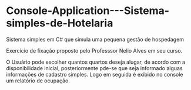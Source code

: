 

# Console-Application---Sistema-simples-de-Hotelaria
Sistema simples em C# que simula uma pequena gestão de hospedagem 

Exercício de fixação proposto pelo Professsor Nelio Alves em seu curso.

O Usuário pode escolher quantos quartos deseja alugar, de acordo com a disponibilidade inicial, posteriormente pde-se que seja informado alguas informações de cadastro simples.
Logo em seguida é exibido no console um relatório de ocupação.
